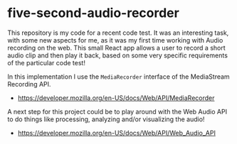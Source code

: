 # five-second-audio-recorder

This repository is my code for a recent code test. It was an interesting task, with some new aspects for me, as it was my first time working with Audio recording on the web. This small React app allows a user to record a short audio clip and then play it back, based on some very specific requirements of the particular code test!

In this implementation I use the `MediaRecorder` interface of the MediaStream Recording API.
- https://developer.mozilla.org/en-US/docs/Web/API/MediaRecorder

A next step for this project could be to play around with the Web Audio API to do things like processing, analyzing and/or visualizing the audio! 
- https://developer.mozilla.org/en-US/docs/Web/API/Web_Audio_API
